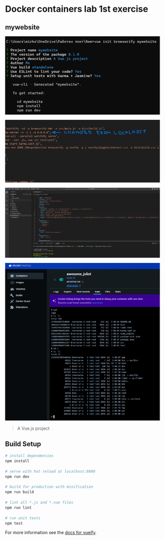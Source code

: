# Docker containers lab 1st exercise

## mywebsite

![DockerPage](screenshots/1.png)

![DockerPage](screenshots/2.png)

![DockerPage](screenshots/3.png)

![DockerPage](screenshots/4.png)


> A Vue.js project

## Build Setup

``` bash
# install dependencies
npm install

# serve with hot reload at localhost:8080
npm run dev

# build for production with minification
npm run build

# lint all *.js and *.vue files
npm run lint

# run unit tests
npm test
```

For more information see the [docs for vueify](https://github.com/vuejs/vueify).
